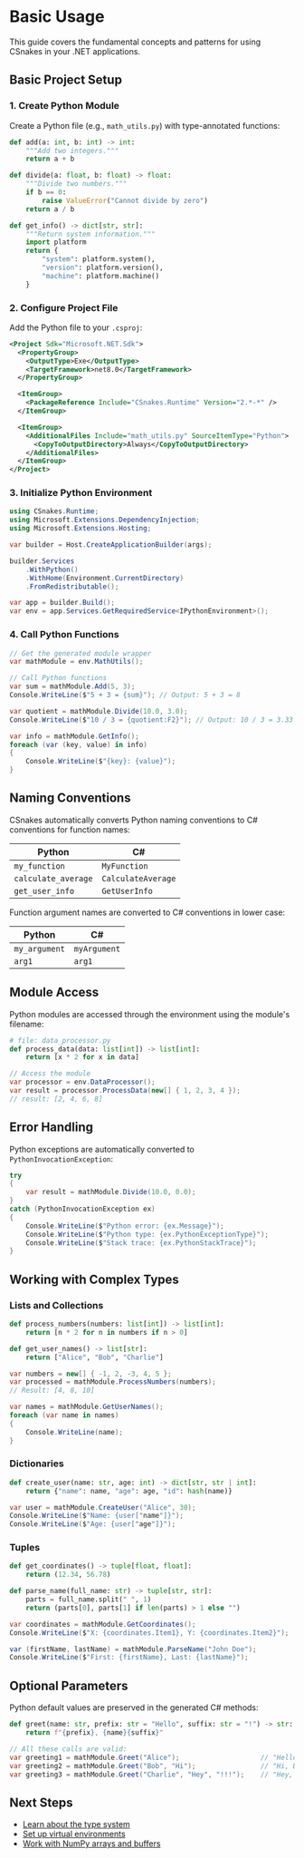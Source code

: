 # Basic Usage

This guide covers the fundamental concepts and patterns for using CSnakes in your .NET applications.

## Basic Project Setup

### 1. Create Python Module

Create a Python file (e.g., `math_utils.py`) with type-annotated functions:

```python
def add(a: int, b: int) -> int:
    """Add two integers."""
    return a + b

def divide(a: float, b: float) -> float:
    """Divide two numbers."""
    if b == 0:
        raise ValueError("Cannot divide by zero")
    return a / b

def get_info() -> dict[str, str]:
    """Return system information."""
    import platform
    return {
        "system": platform.system(),
        "version": platform.version(),
        "machine": platform.machine()
    }
```

### 2. Configure Project File

Add the Python file to your `.csproj`:

```xml
<Project Sdk="Microsoft.NET.Sdk">
  <PropertyGroup>
    <OutputType>Exe</OutputType>
    <TargetFramework>net8.0</TargetFramework>
  </PropertyGroup>

  <ItemGroup>
    <PackageReference Include="CSnakes.Runtime" Version="2.*-*" />
  </ItemGroup>

  <ItemGroup>
    <AdditionalFiles Include="math_utils.py" SourceItemType="Python">
      <CopyToOutputDirectory>Always</CopyToOutputDirectory>
    </AdditionalFiles>
  </ItemGroup>
</Project>
```

### 3. Initialize Python Environment

```csharp
using CSnakes.Runtime;
using Microsoft.Extensions.DependencyInjection;
using Microsoft.Extensions.Hosting;

var builder = Host.CreateApplicationBuilder(args);

builder.Services
    .WithPython()
    .WithHome(Environment.CurrentDirectory)
    .FromRedistributable();

var app = builder.Build();
var env = app.Services.GetRequiredService<IPythonEnvironment>();
```

### 4. Call Python Functions

```csharp
// Get the generated module wrapper
var mathModule = env.MathUtils();

// Call Python functions
var sum = mathModule.Add(5, 3);
Console.WriteLine($"5 + 3 = {sum}"); // Output: 5 + 3 = 8

var quotient = mathModule.Divide(10.0, 3.0);
Console.WriteLine($"10 / 3 = {quotient:F2}"); // Output: 10 / 3 = 3.33

var info = mathModule.GetInfo();
foreach (var (key, value) in info)
{
    Console.WriteLine($"{key}: {value}");
}
```

## Naming Conventions

CSnakes automatically converts Python naming conventions to C# conventions for function names:

| Python | C# |
|--------|-----|
| `my_function` | `MyFunction` |
| `calculate_average` | `CalculateAverage` |
| `get_user_info` | `GetUserInfo` |

Function argument names are converted to C# conventions in lower case:

| Python | C# |
|--------|-----|
| `my_argument` | `myArgument` |
| `arg1` | `arg1` |

## Module Access

Python modules are accessed through the environment using the module's filename:

```python
# file: data_processor.py
def process_data(data: list[int]) -> list[int]:
    return [x * 2 for x in data]
```

```csharp
// Access the module
var processor = env.DataProcessor();
var result = processor.ProcessData(new[] { 1, 2, 3, 4 });
// result: [2, 4, 6, 8]
```

## Error Handling

Python exceptions are automatically converted to `PythonInvocationException`:

```csharp
try
{
    var result = mathModule.Divide(10.0, 0.0);
}
catch (PythonInvocationException ex)
{
    Console.WriteLine($"Python error: {ex.Message}");
    Console.WriteLine($"Python type: {ex.PythonExceptionType}");
    Console.WriteLine($"Stack trace: {ex.PythonStackTrace}");
}
```

## Working with Complex Types

### Lists and Collections

```python
def process_numbers(numbers: list[int]) -> list[int]:
    return [n * 2 for n in numbers if n > 0]

def get_user_names() -> list[str]:
    return ["Alice", "Bob", "Charlie"]
```

```csharp
var numbers = new[] { -1, 2, -3, 4, 5 };
var processed = mathModule.ProcessNumbers(numbers);
// Result: [4, 8, 10]

var names = mathModule.GetUserNames();
foreach (var name in names)
{
    Console.WriteLine(name);
}
```

### Dictionaries

```python
def create_user(name: str, age: int) -> dict[str, str | int]:
    return {"name": name, "age": age, "id": hash(name)}
```

```csharp
var user = mathModule.CreateUser("Alice", 30);
Console.WriteLine($"Name: {user["name"]}");
Console.WriteLine($"Age: {user["age"]}");
```

### Tuples

```python
def get_coordinates() -> tuple[float, float]:
    return (12.34, 56.78)

def parse_name(full_name: str) -> tuple[str, str]:
    parts = full_name.split(" ", 1)
    return (parts[0], parts[1] if len(parts) > 1 else "")
```

```csharp
var coordinates = mathModule.GetCoordinates();
Console.WriteLine($"X: {coordinates.Item1}, Y: {coordinates.Item2}");

var (firstName, lastName) = mathModule.ParseName("John Doe");
Console.WriteLine($"First: {firstName}, Last: {lastName}");
```

## Optional Parameters

Python default values are preserved in the generated C# methods:

```python
def greet(name: str, prefix: str = "Hello", suffix: str = "!") -> str:
    return f"{prefix}, {name}{suffix}"
```

```csharp
// All these calls are valid:
var greeting1 = mathModule.Greet("Alice");                    // "Hello, Alice!"
var greeting2 = mathModule.Greet("Bob", "Hi");                // "Hi, Bob!"
var greeting3 = mathModule.Greet("Charlie", "Hey", "!!!");    // "Hey, Charlie!!!"
```

## Next Steps

- [Learn about the type system](type-system.md)
- [Set up virtual environments](environments.md)
- [Work with NumPy arrays and buffers](buffers.md)
